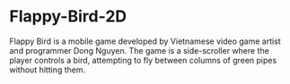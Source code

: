 # Flappy-Bird-2D
Flappy Bird is a mobile game developed by Vietnamese video game artist and programmer Dong Nguyen. The game is a side-scroller where the player controls a bird, attempting to fly between columns of green pipes without hitting them.
